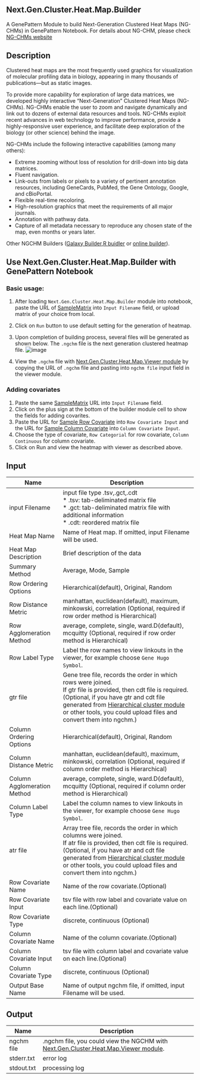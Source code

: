 ## Next.Gen.Cluster.Heat.Map.Builder
A GenePattern Module to build Next-Generation Clustered Heat Maps (NG-CHMs) in GenePattern Notebook.
For details about NG-CHM, please check [NG-CHMs website](http://www.ngchm.net/)

## Description
Clustered heat maps are the most frequently used graphics for visualization of molecular profiling data in biology, appearing in many thousands of publications—but as static images.

To provide more capability for exploration of large data matrices, we developed highly interactive “Next-Generation” Clustered Heat Maps (NG-CHMs). NG-CHMs enable the user to zoom and navigate dynamically and link out to dozens of external data resources and tools. NG-CHMs exploit recent advances in web technology to improve performance, provide a highly-responsive user experience, and facilitate deep exploration of the biology (or other science) behind the image.

NG-CHMs include the following interactive capabilities (among many others):

* Extreme zooming without loss of resolution for drill-down into big data matrices.
* Fluent navigation.
* Link-outs from labels or pixels to a variety of pertinent annotation resources, including GeneCards, PubMed, the Gene Ontology, Google, and cBioPortal.
* Flexible real-time recoloring.
* High-resolution graphics that meet the requirements of all major journals.
* Annotation with pathway data.
* Capture of all metadata necessary to reproduce any chosen state of the map, even months or years later.

 Other NGCHM Builders ([Galaxy Builder](https://github.com/MD-Anderson-Bioinformatics/NG-CHM_Galaxy),[R buidler](https://github.com/MD-Anderson-Bioinformatics/NGCHM-R) or [online builder](http://build.ngchm.net/NGCHM-web-builder/)).
 
## Use Next.Gen.Cluster.Heat.Map.Builder with GenePattern Notebook 
### Basic usage:
1. After loading ```Next.Gen.Cluster.Heat.Map.Builder``` module into notebook, paste the URL of [SampleMatrix](https://raw.githubusercontent.com/MD-Anderson-Bioinformatics/GenePattern_NGCHM_BasicBuilder/master/test_data/400x400.tsv) into ```Input Filename``` field, or upload matrix of your choice from local. 
2. Click on ```Run``` button to use default setting for the generation of heatmap.
3. Upon completion of building process, several files will be generated as shown below. The ```.ngchm``` file is the next generation clustered heatmap file. 
 ![image](https://user-images.githubusercontent.com/22623882/82971689-de33bf00-9f98-11ea-9e53-53cf90d5fc13.png)

4. View the ```.ngchm``` file with [	Next.Gen.Cluster.Heat.Map.Viewer module](https://md-anderson-bioinformatics.github.io/GenePattern_NGCHM_Viewer/) by copying the URL of ```.ngchm``` file and pasting into ```ngchm file``` input field in the viewer module. 

### Adding covariates
1. Paste the same [SampleMatrix](https://raw.githubusercontent.com/MD-Anderson-Bioinformatics/GenePattern_NGCHM_BasicBuilder/master/test_data/400x400.tsv) URL into ```Input Filename``` field.
2. Click on the plus sign at the bottom of the builder module cell to show the fields for adding covarites.
3. Paste the URL for [Sample Row Covariate](https://raw.githubusercontent.com/MD-Anderson-Bioinformatics/GenePattern_NGCHM_BasicBuilder/master/test_data/matrix_50x50_cov_row_discrete.tsv) into ```Row Covariate Input``` and the URL for
[Sample Column Covariate](https://raw.githubusercontent.com/MD-Anderson-Bioinformatics/GenePattern_NGCHM_BasicBuilder/master/test_data/400x400-column-covariate.txt) into ```Column Covariate Input```.
4. Choose the type of covariate, ```Row Categorial``` for row covariate, ```Column Continuous``` for column covariate. 
5. Click on Run and view the heatmap with viewer as described above. 
 

 
## Input

Name | Description
------------ | -------------
input Filename | input file type .tsv,.gct,.cdt<br>* .tsv: tab-deliminated matrix file<br>* .gct: tab-deliminated matrix file with additional information<br>* .cdt: reordered matrix file
Heat Map Name | Name of Heat map. If omitted, input Filename will be used.
Heat Map Description | Brief description of the data
Summary Method | Average, Mode, Sample
Row Ordering Options | Hierarchical(default), Original, Random
Row Distance Metric | manhattan, euclidean(default), maximum, minkowski, correlation (Optional, required if row order method is Hierarchical)
Row Agglomeration Method | average, complete, single, ward.D(default), mcquitty (Optional, required if row order method is Hierarchical)
Row Label Type | Label the row names to view linkouts in the viewer, for example choose ```Gene Hugo Symbol```.
gtr file | Gene tree file, records the order in which rows were joined.<br>If gtr file is provided, then cdt file is required. (Optional, if you have gtr and cdt file generated from [Hierarchical cluster module](https://www.genepattern.org/modules/docs/HierarchicalClustering/8) or other tools, you could upload files and convert them into ngchm.)
Column Ordering Options | Hierarchical(default), Original, Random
Column Distance Metric | manhattan, euclidean(default), maximum, minkowski, correlation (Optional, required if column order method is Hierarchical)
Column Agglomeration Method | average, complete, single, ward.D(default), mcquitty (Optional, required if column order method is Hierarchical)
Column Label Type | Label the column names to view linkouts in the viewer, for example choose ```Gene Hugo Symbol```.
atr file | Array tree file, records the order in which columns were joined.<br>If atr file is provided, then cdt file is required. (Optional, if you have atr and cdt file generated from [Hierarchical cluster module](https://www.genepattern.org/modules/docs/HierarchicalClustering/8) or other tools, you could upload files and convert them into ngchm.)
Row Covariate Name | Name of the row covariate.(Optional)
Row Covariate Input | tsv file with row label and covariate value on each line.(Optional)
Row Covariate Type | discrete, continuous (Optional)
Column Covariate Name | Name of the column covariate.(Optional)
Column Covariate Input | tsv file with column label and covariate value on each line.(Optional)
Column Covariate Type | discrete, continuous (Optional)
Output Base Name | Name of output ngchm file, if omitted, input Filename will be used.


## Output

Name | Description
------------ | -------------
ngchm file | .ngchm file, you could view the NGCHM with [	Next.Gen.Cluster.Heat.Map.Viewer module](https://md-anderson-bioinformatics.github.io/GenePattern_NGCHM_Viewer/).
stderr.txt | error log
stdout.txt | processing log


